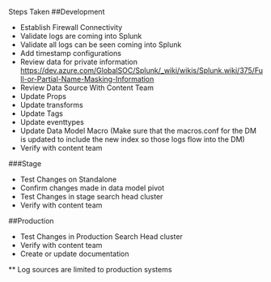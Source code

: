 Steps Taken
##Development
- Establish Firewall Connectivity 
- Validate logs are coming into Splunk
- Validate all logs can be seen coming into Splunk
- Add timestamp configurations
- Review data for private information https://dev.azure.com/GlobalSOC/Splunk/_wiki/wikis/Splunk.wiki/375/Full-or-Partial-Name-Masking-Information 
- Review Data Source With Content Team
- Update Props
- Update transforms
- Update Tags
- Update eventtypes
- Update Data Model Macro (Make sure that the macros.conf for the DM is updated to include the new index so those logs flow into the DM)
- Verify with content team

###Stage
- Test Changes on Standalone
- Confirm changes made in data model pivot
- Test Changes in stage search head cluster
- Verify with content team

##Production
- Test Changes in Production Search Head cluster
- Verify with content team
- Create or update documentation


** Log sources are limited to production systems